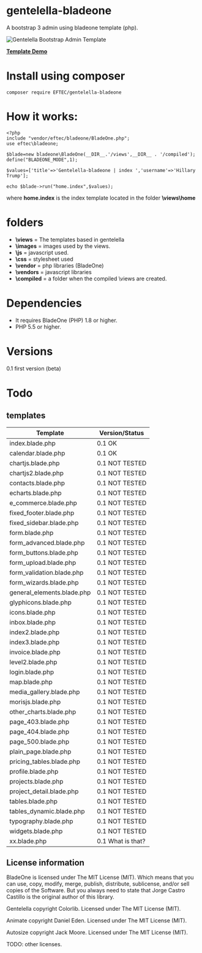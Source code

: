 # gentelella-bladeone
A bootstrap 3 admin using bladeone template (php).




![Gentelella Bootstrap Admin Template](https://cdn.colorlib.com/wp/wp-content/uploads/sites/2/gentelella-admin-template-preview.jpg "Gentelella Theme Browser Preview")

**[Template Demo](https://colorlib.com/polygon/gentelella/index.html)**

# Install using composer
``` 
composer require EFTEC/gentelella-bladeone
```

# How it works: 

```
<?php
include "vendor/eftec/bladeone/BladeOne.php";
use eftec\bladeone;

$blade=new bladeone\BladeOne(__DIR__.'/views',__DIR__ . '/compiled');
define("BLADEONE_MODE",1);

$values=['title'=>'Gentelella-bladeone | index ','username'=>'Hillary Trump'];

echo $blade->run("home.index",$values);

```
where **home.index** is the index template located in the folder **\views\home**


# folders
* **\views** = The templates based in gentelella  
* **\images** = images used by the views.   
* **\js** = javascript used.   
* **\css** = stylesheet used   
* **\vendor** = php libraries (BladeOne)
* **\vendors** = javascript libraries   
* **\compiled** = a folder when the compiled \views are created.   



# Dependencies

* It requires BladeOne (PHP) 1.8 or higher.
* PHP 5.5 or higher.

# Versions

0.1 first version (beta)

# Todo

## templates
| Template | Version/Status |
|---------|--------|
| index.blade.php | 0.1 OK|
| calendar.blade.php | 0.1 OK  |
| chartjs.blade.php | 0.1 NOT TESTED|
| chartjs2.blade.php | 0.1 NOT TESTED|
| contacts.blade.php | 0.1 NOT TESTED|
| echarts.blade.php | 0.1 NOT TESTED|
| e_commerce.blade.php | 0.1 NOT TESTED|
| fixed_footer.blade.php | 0.1 NOT TESTED|
| fixed_sidebar.blade.php | 0.1 NOT TESTED|
| form.blade.php | 0.1 NOT TESTED|
| form_advanced.blade.php | 0.1 NOT TESTED|
| form_buttons.blade.php | 0.1 NOT TESTED|
| form_upload.blade.php | 0.1 NOT TESTED|
| form_validation.blade.php | 0.1 NOT TESTED|
| form_wizards.blade.php | 0.1 NOT TESTED|
| general_elements.blade.php | 0.1 NOT TESTED|
| glyphicons.blade.php | 0.1 NOT TESTED|
| icons.blade.php | 0.1 NOT TESTED|
| inbox.blade.php | 0.1 NOT TESTED|
| index2.blade.php | 0.1 NOT TESTED|
| index3.blade.php | 0.1 NOT TESTED|
| invoice.blade.php | 0.1 NOT TESTED|
| level2.blade.php | 0.1 NOT TESTED|
| login.blade.php | 0.1 NOT TESTED|
| map.blade.php | 0.1 NOT TESTED|
| media_gallery.blade.php | 0.1 NOT TESTED|
| morisjs.blade.php | 0.1 NOT TESTED|
| other_charts.blade.php | 0.1 NOT TESTED|
| page_403.blade.php | 0.1 NOT TESTED|
| page_404.blade.php | 0.1 NOT TESTED|
| page_500.blade.php | 0.1 NOT TESTED|
| plain_page.blade.php | 0.1 NOT TESTED|
| pricing_tables.blade.php | 0.1 NOT TESTED|
| profile.blade.php | 0.1 NOT TESTED|
| projects.blade.php | 0.1 NOT TESTED|
| project_detail.blade.php | 0.1 NOT TESTED|
| tables.blade.php | 0.1 NOT TESTED|
| tables_dynamic.blade.php | 0.1 NOT TESTED|
| typography.blade.php | 0.1 NOT TESTED|
| widgets.blade.php | 0.1 NOT TESTED|
| xx.blade.php | 0.1 What is that? |

## License information


BladeOne is licensed under The MIT License (MIT). Which means that you can use, copy, modify, merge, publish, distribute, sublicense, and/or sell copies of the Software. But you always need to state that Jorge Castro Castillo is the original author of this library.

Gentelella copyright Colorlib. Licensed under The MIT License (MIT).   

Animate copyright Daniel Eden. Licensed under The MIT License (MIT).   

Autosize copyright Jack Moore. Licensed under The MIT License (MIT).   

TODO: other licenses.
